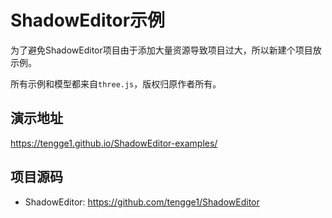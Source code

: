# ShadowEditor示例

为了避免ShadowEditor项目由于添加大量资源导致项目过大，所以新建个项目放示例。

所有示例和模型都来自`three.js`，版权归原作者所有。

## 演示地址

https://tengge1.github.io/ShadowEditor-examples/

## 项目源码

* ShadowEditor: https://github.com/tengge1/ShadowEditor